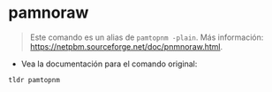 # pamnoraw

> Este comando es un alias de `pamtopnm -plain`.
> Más información: <https://netpbm.sourceforge.net/doc/pnmnoraw.html>.

- Vea la documentación para el comando original:

`tldr pamtopnm`
